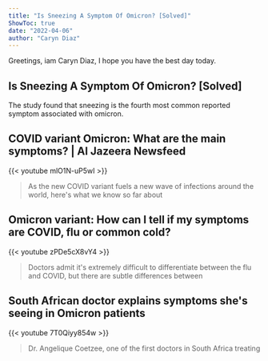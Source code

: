 ```yaml
---
title: "Is Sneezing A Symptom Of Omicron? [Solved]"
ShowToc: true 
date: "2022-04-06"
author: "Caryn Diaz" 
---
```


Greetings, iam Caryn Diaz, I hope you have the best day today.
## Is Sneezing A Symptom Of Omicron? [Solved]
The study found that sneezing is the fourth most common reported symptom associated with omicron.

## COVID variant Omicron: What are the main symptoms? | Al Jazeera Newsfeed
{{< youtube mlO1N-uP5wI >}}
>As the new COVID variant fuels a new wave of infections around the world, here's what we know so far about 

## Omicron variant: How can I tell if my symptoms are COVID, flu or common cold?
{{< youtube zPDe5cX8vY4 >}}
>Doctors admit it's extremely difficult to differentiate between the flu and COVID, but there are subtle differences between 

## South African doctor explains symptoms she's seeing in Omicron patients
{{< youtube 7T0Qiyy854w >}}
>Dr. Angelique Coetzee, one of the first doctors in South Africa treating 

